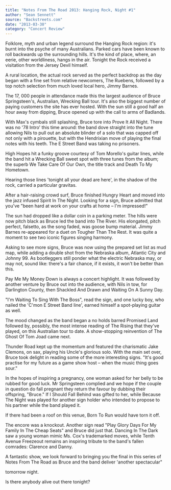 ```yaml
---
title: "Notes From The Road 2013: Hanging Rock, Night #1"
author: "Sean Sennett"
source: "Backstreets.com"
date: "2013-03-30"
category: "Concert Review"
---
```


Folklore, myth and urban legend surround the Hanging Rock region: it's burnt into the psyche of many Australians. Parked cars have been known to roll backwards up the surrounding hills. It's the kind of place, where, an eerie, other worldliness, hangs in the air. Tonight the Rock received a visitation from the Jersey Devil himself.

A rural location, the actual rock served as the perfect backdrop as the day began with a fine set from relative newcomers, The Ruebens, followed by a top notch selection from much loved local hero, Jimmy Barnes.

The 17, 000 people in attendance made this the largest audience of Bruce Springsteen's, Australian, Wrecking Ball tour. It's also the biggest number of paying customers the site has ever hosted. With the sun still a good half an hour away from dipping, Bruce opened up with the call to arms of Badlands.

With Max's cymbals still splashing, Bruce tore into Prove It All Night. There was no '78 Intro' this time around: the band dove straight into the tune allowing Nils to pull out an absolute blinder of a solo that was capped off not only with a pirouette, but with the Hendrixian move of playing the final notes with his teeth. The E Street Band was taking no prisoners.

High Hopes hit a funky groove courtesy of Tom Morello's guitar lines, while the band hit a Wrecking Ball sweet spot with three tunes from the album; the superb We Take Care Of Our Own, the title track and Death To My Hometown.

Hearing those lines 'tonight all your dead are here', in the shadow of the rock, carried a particular gravitas.

After a hair-raising crowd surf, Bruce finished Hungry Heart and moved into the jazz infused Spirit In The Night. Looking for a sign, Bruce admitted that you've "been hard at work on your crafts at home – I'm impressed!"

The sun had dropped like a dollar coin in a parking meter. The hills were now pitch black as Bruce led the band into The River. His elongated, pitch perfect, falsetto, as the song faded, was goose bump material. Jimmy Barnes re-appeared for a duet on Tougher Than The Rest. It was quite a moment to see two iconic figures singing harmony.

Asking to see more signs, Bruce was now using the prepared set list as mud map, while adding a double shot from the Nebraska album, Atlantic City and Johnny 99. As bootleggers still ponder what the electric Nebraska may, or may not, sound like: there's a fair chance, if it exists, it won't be better than this.

Pay Me My Money Down is always a concert highlight. It was followed by another venture by Bruce out into the audience, with Nils in tow, for Darlington County, then Shackled And Drawn and Waiting On A Sunny Day.

"I'm Waiting To Sing With The Boss", read the sign, and one lucky boy, who nailed the 'C'mon E Street Band line', earned himself a spot-playing guitar as well.

The mood changed as the band began a no holds barred Promised Land followed by, possibly, the most intense reading of The Rising that they've played, on this Australian tour to date. A show-stopping reinvention of The Ghost Of Tom Joad came next.

Thunder Road kept up the momentum and featured the charismatic Jake Clemons, on sax, playing his Uncle's glorious solo. With the main set over, Bruce took delight in reading some of the more interesting signs. "It's good practise for my future as a game show host – when the music thing goes sour."

In the hopes of inspiring a pregnancy, one woman asked for her belly to be rubbed for good luck. Mr Springsteen complied and we hope if the couple in question do fall pregnant they return the favour by dubbing their offspring, "Bruce." If I Should Fall Behind was gifted to her, while Because The Night was played for another sign holder who intended to propose to his partner while the band played it.

If there had been a roof on this venue, Born To Run would have torn it off.

The encore was a knockout. Another sign read "Play Glory Days For My Family In The Cheap Seats" and Bruce did just that. Dancing In The Dark saw a young woman mimic Ms. Cox's trademarked moves, while Tenth Avenue Freezeout remains an inspiring tribute to the band's fallen comrades: Clarence and Danny.

A fantastic show, we look forward to bringing you the final in this series of Notes From The Road as Bruce and the band deliver 'another spectacular"

tomorrow night.

Is there anybody alive out there tonight?
